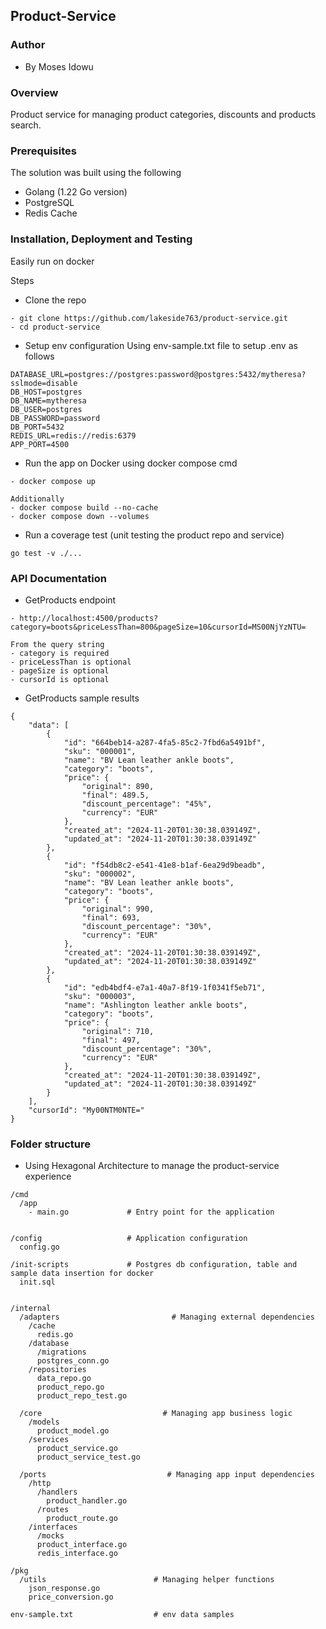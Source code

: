 ## Product-Service


### Author
- By Moses Idowu

### Overview
Product service for managing product categories, discounts and products search.

### Prerequisites
The solution was built using the following
- Golang (1.22 Go version)
- PostgreSQL
- Redis Cache

### Installation, Deployment and Testing
Easily run on docker

Steps
- Clone the repo
```
- git clone https://github.com/lakeside763/product-service.git
- cd product-service
```

- Setup env configuration
Using env-sample.txt file to setup .env as follows
```
DATABASE_URL=postgres://postgres:password@postgres:5432/mytheresa?sslmode=disable
DB_HOST=postgres
DB_NAME=mytheresa
DB_USER=postgres
DB_PASSWORD=password
DB_PORT=5432
REDIS_URL=redis://redis:6379
APP_PORT=4500
```

- Run the app on Docker using docker compose cmd
```
- docker compose up

Additionally
- docker compose build --no-cache
- docker compose down --volumes
```


- Run a coverage test (unit testing the product repo and service)
```
go test -v ./...  
```

### API Documentation
- GetProducts endpoint
```
- http://localhost:4500/products?category=boots&priceLessThan=800&pageSize=10&cursorId=MS00NjYzNTU=

From the query string
- category is required
- priceLessThan is optional
- pageSize is optional
- cursorId is optional
```
- GetProducts sample results
```
{
    "data": [
        {
            "id": "664beb14-a287-4fa5-85c2-7fbd6a5491bf",
            "sku": "000001",
            "name": "BV Lean leather ankle boots",
            "category": "boots",
            "price": {
                "original": 890,
                "final": 489.5,
                "discount_percentage": "45%",
                "currency": "EUR"
            },
            "created_at": "2024-11-20T01:30:38.039149Z",
            "updated_at": "2024-11-20T01:30:38.039149Z"
        },
        {
            "id": "f54db8c2-e541-41e8-b1af-6ea29d9beadb",
            "sku": "000002",
            "name": "BV Lean leather ankle boots",
            "category": "boots",
            "price": {
                "original": 990,
                "final": 693,
                "discount_percentage": "30%",
                "currency": "EUR"
            },
            "created_at": "2024-11-20T01:30:38.039149Z",
            "updated_at": "2024-11-20T01:30:38.039149Z"
        },
        {
            "id": "edb4bdf4-e7a1-40a7-8f19-1f0341f5eb71",
            "sku": "000003",
            "name": "Ashlington leather ankle boots",
            "category": "boots",
            "price": {
                "original": 710,
                "final": 497,
                "discount_percentage": "30%",
                "currency": "EUR"
            },
            "created_at": "2024-11-20T01:30:38.039149Z",
            "updated_at": "2024-11-20T01:30:38.039149Z"
        }
    ],
    "cursorId": "My00NTM0NTE="
}
```

### Folder structure
- Using Hexagonal Architecture to manage the product-service experience
```
/cmd
  /app
    - main.go             # Entry point for the application


/config                   # Application configuration
  config.go

/init-scripts             # Postgres db configuration, table and sample data insertion for docker
  init.sql


/internal
  /adapters                         # Managing external dependencies
    /cache
      redis.go
    /database
      /migrations
      postgres_conn.go
    /repositories
      data_repo.go
      product_repo.go
      product_repo_test.go

  /core                           # Managing app business logic
    /models
      product_model.go
    /services
      product_service.go
      product_service_test.go

  /ports                           # Managing app input dependencies
    /http
      /handlers
        product_handler.go
      /routes
        product_route.go
    /interfaces
      /mocks
      product_interface.go
      redis_interface.go

/pkg
  /utils                        # Managing helper functions
    json_response.go
    price_conversion.go

env-sample.txt                  # env data samples
```

